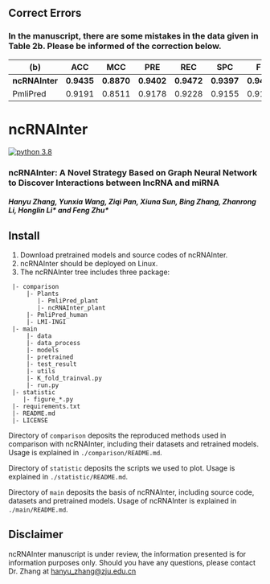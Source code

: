 ## Correct Errors
### In the manuscript, there are some mistakes in the data given in Table 2b. Please be informed of the correction below.
| (b)      | ACC | MCC | PRE | REC | SPC | F1 | AUC |
| ----------- | ----------- | ----------- | ----------- | ----------- | ----------- | ----------- | ----------- |
| **ncRNAInter**  | **0.9435**      | **0.8870**      | **0.9402**      | **0.9472**      | **0.9397**      | **0.9437**      | **0.9856**      |
| PmliPred    | 0.9191      | 0.8511      | 0.9178      | 0.9228      | 0.9155      | 0.9193      | 0.9682      |



# ncRNAInter
[![python 3.8](https://img.shields.io/badge/python-3.8-brightgreen)](https://www.python.org/)
### ncRNAInter: A Novel Strategy Based on Graph Neural Network to Discover Interactions between lncRNA and miRNA
##### Hanyu Zhang, Yunxia Wang, Ziqi Pan, Xiuna Sun, Bing Zhang, Zhanrong Li, Honglin Li* and Feng Zhu*

## Install
1. Download pretrained models and source codes of ncRNAInter.
2. ncRNAInter should be deployed on Linux.
3. The ncRNAInter tree includes three package:
```
 |- comparison
     |- Plants
        |- PmliPred_plant
        |- ncRNAInter_plant
     |- PmliPred_human
     |- LMI-INGI
 |- main
     |- data
     |- data_process
     |- models
     |- pretrained
     |- test_result
     |- utils
     |- K_fold_trainval.py
     |- run.py
 |- statistic
    |- figure_*.py
 |- requirements.txt
 |- README.md
 |- LICENSE
```
Directory of `comparison` deposits the reproduced methods used in comparison with ncRNAInter, including their datasets and retrained models. Usage is explained in `./comparison/README.md`.

Directory of `statistic` deposits the scripts we used to plot. Usage is explained in `./statistic/README.md`.

Directory of `main` deposits the basis of ncRNAInter, including source code, datasets and pretrained models. Usage of ncRNAInter is explained in `./main/README.md`.

## Disclaimer
ncRNAInter manuscript is under review, the information presented is for information purposes only. Should you have any questions, please contact Dr. Zhang at hanyu_zhang@zju.edu.cn
